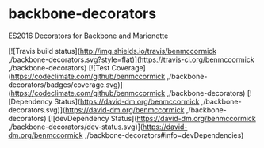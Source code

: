 # backbone-decorators

ES2016 Decorators for Backbone and Marionette

[![Travis build status](http://img.shields.io/travis/benmccormick
,/backbone-decorators.svg?style=flat)](https://travis-ci.org/benmccormick
,/backbone-decorators)
[![Test Coverage](https://codeclimate.com/github/benmccormick
,/backbone-decorators/badges/coverage.svg)](https://codeclimate.com/github/benmccormick
,/backbone-decorators)
[![Dependency Status](https://david-dm.org/benmccormick
,/backbone-decorators.svg)](https://david-dm.org/benmccormick
,/backbone-decorators)
[![devDependency Status](https://david-dm.org/benmccormick
,/backbone-decorators/dev-status.svg)](https://david-dm.org/benmccormick
,/backbone-decorators#info=devDependencies)
